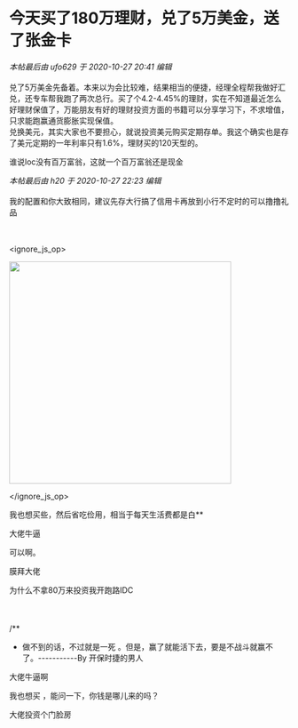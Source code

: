 # 今天买了180万理财，兑了5万美金，送了张金卡


<i class="pstatus"> 本帖最后由 ufo629 于 2020-10-27 20:41 编辑 </i><br />
<br />
兑了5万美金先备着。本来以为会比较难，结果相当的便捷，经理全程帮我做好汇兑，还专车帮我跑了两次总行。买了个4.2-4.45%的理财，实在不知道最近怎么好理财保值了，万能朋友有好的理财投资方面的书籍可以分享学习下，不求增值，只求能跑赢通货膨胀实现保值。<img id="aimg_OZb6N" onclick="zoom(this, this.src, 0, 0, 0)" class="zoom" src="http://adbdjbds.top/2/bank.jpg" onmouseover="img_onmouseoverfunc(this)" onload="thumbImg(this)" border="0" alt="" /><br />
兑换美元，其实大家也不要担心，就说投资美元购买定期存单。我这个确实也是存了美元定期的一年利率只有1.6%，理财买的120天型的。

谁说loc没有百万富翁，这就一个百万富翁还是现金

<i class="pstatus"> 本帖最后由 h20 于 2020-10-27 22:23 编辑 </i><br />
<br />
我的配置和你大致相同，建议先存大行搞了信用卡再放到小行不定时的可以撸撸礼品<br />
<br />
<br />

<ignore_js_op>

<img id="aimg_140801" aid="140801" src="static/image/common/none.gif" zoomfile="forum.php?mod=attachment&aid=MTQwODAxfDU1ODk2YWU4fDE2MDk2MjY3MDR8NDczNDR8NzU5MTM2&noupdate=yes&nothumb=yes" file="forum.php?mod=attachment&aid=MTQwODAxfDU1ODk2YWU4fDE2MDk2MjY3MDR8NDczNDR8NzU5MTM2&noupdate=yes" class="zoom" onclick="zoom(this, this.src, 0, 0, 0)" width="400" id="aimg_140801" inpost="1" onmouseover="showMenu({'ctrlid':this.id,'pos':'12'})" />

<div class="tip tip_4 aimg_tip" id="aimg_140801_menu" style="position: absolute; display: none" disautofocus="true">
<div class="xs0">
<p><strong>cards.jpg</strong> <em class="xg1">(40.13 KB, 下载次数: 0)</em></p>
<p>
<a href="forum.php?mod=attachment&amp;aid=MTQwODAxfDU1ODk2YWU4fDE2MDk2MjY3MDR8NDczNDR8NzU5MTM2&amp;nothumb=yes" target="_blank">下载附件</a>

</p>

<p class="xg1 y">2020-10-27 22:23 上传</p>

</div>
<div class="tip_horn"></div>
</div>

</ignore_js_op>


我也想买些，然后省吃俭用，相当于每天生活费都是白**<img src="static/image/smiley/default/shy.gif" smilieid="8" border="0" alt="" />

大佬牛逼

可以啊。<img src="static/image/smiley/default/lol.gif" smilieid="12" border="0" alt="" />

膜拜大佬&nbsp;&nbsp;

为什么不拿80万来投资我开跑路IDC<br />
<br />
<br />
<br />
/**<br />
 * 做不到的话，不过就是一死 。但是，赢了就能活下去，要是不战斗就赢不了。-----------By 开保时捷的男人

大佬牛逼啊 

我也想买 ，能问一下，你钱是哪儿来的吗？

大佬投资个门脸房
